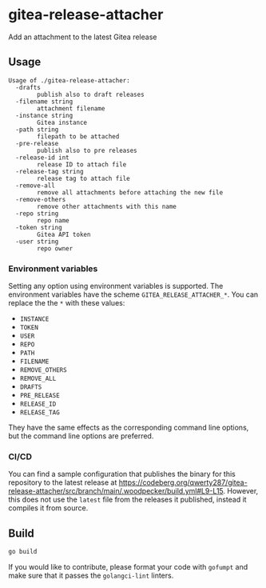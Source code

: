 # gitea-release-attacher

Add an attachment to the latest Gitea release

## Usage

```
Usage of ./gitea-release-attacher:
  -drafts
    	publish also to draft releases
  -filename string
    	attachment filename
  -instance string
    	Gitea instance
  -path string
    	filepath to be attached
  -pre-release
    	publish also to pre releases
  -release-id int
    	release ID to attach file
  -release-tag string
    	release tag to attach file
  -remove-all
    	remove all attachments before attaching the new file
  -remove-others
    	remove other attachments with this name
  -repo string
    	repo name
  -token string
    	Gitea API token
  -user string
    	repo owner
```

### Environment variables

Setting any option using environment variables is supported. The environment variables have the scheme `GITEA_RELEASE_ATTACHER_*`. You can replace the the `*` with these values:

* `INSTANCE`
* `TOKEN`
* `USER`
* `REPO`
* `PATH`
* `FILENAME`
* `REMOVE_OTHERS`
* `REMOVE_ALL`
* `DRAFTS`
* `PRE_RELEASE`
* `RELEASE_ID`
* `RELEASE_TAG`

They have the same effects as the corresponding command line options, but the command line options are preferred.

### CI/CD

You can find a sample configuration that publishes the binary for this repository to the latest release at https://codeberg.org/qwerty287/gitea-release-attacher/src/branch/main/.woodpecker/build.yml#L9-L15. However, this does not use the `latest` file from the releases it published, instead it compiles it from source.

## Build

```sh
go build
```

If you would like to contribute, please format your code with `gofumpt` and make sure that it passes the `golangci-lint` linters.